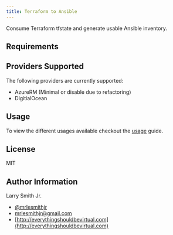 ```yaml
---
title: Terraform to Ansible
---
```


Consume Terraform tfstate and generate usable Ansible inventory.

## Requirements

## Providers Supported

The following providers are currently supported:

- AzureRM (Minimal or disable due to refactoring)
- DigitialOcean

## Usage

To view the different usages available checkout the [usage](USAGE.md) guide.

## License

MIT

## Author Information

Larry Smith Jr.

- [@mrlesmithjr](https://twitter.com/mrlesmithjr)
- [mrlesmithjr@gmail.com](mailto:mrlesmithjr@gmail.com)
- [http://everythingshouldbevirtual.com](http://everythingshouldbevirtual.com)
